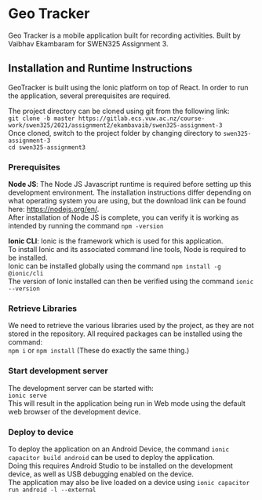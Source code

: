 # Geo Tracker
Geo Tracker is a mobile application built for recording activities. Built by Vaibhav Ekambaram for SWEN325 Assignment 3.

## Installation and Runtime Instructions

GeoTracker is built using the Ionic platform on top of React. In order to run the application,
several prerequisites are required.

The project directory can be cloned using git from the following link: <br>
```git clone -b master https://gitlab.ecs.vuw.ac.nz/course-work/swen325/2021/assignment2/ekambavaib/swen325-assignment-3```
<br> Once cloned, switch to the project folder by changing directory to `swen325-assignment-3`
<br> ```cd swen325-assignment3```

### Prerequisites

**Node JS**: The Node JS Javascript runtime is required before setting up this development environment. The installation
instructions differ depending on what operating system you are using, but the download link can be found
here: https://nodejs.org/en/. <br>
After installation of Node JS is complete, you can verify it is working as intended by running the
command ```npm -version```


**Ionic CLI**: Ionic is the framework which is used for this application. 
<br>
To install Ionic and its associated command line tools, Node is required to be installed.
<br>
Ionic can be installed globally using the command ```npm install -g @ionic/cli```
<br>
The version of Ionic installed can then be verified using the command ```ionic --version```

### Retrieve Libraries

We need to retrieve the various libraries used by the project, as they are not stored in the repository. All required
packages can be installed using the command:
<br>```npm i``` or ```npm install``` (These do exactly the same thing.)

### Start development server

The development server can be started with:
<br> ```ionic serve``` <br>
This will result in the application being run in Web mode using the default web browser of the development device.

### Deploy to device
To deploy the application on an Android Device, the command ```ionic capacitor build android``` can be used to deploy the application.
<br> Doing this requires Android Studio to be installed on the development device, as well as USB debugging enabled on the device. 
<br> The application may also be live loaded on a device using ```ionic capacitor run android -l --external```
